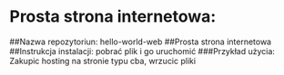 # Prosta strona internetowa:
##Nazwa repozytoriun: hello-world-web
##Prosta strona internetowa
##Instrukcja instalacji: pobrać plik i go uruchomić
###Przykład użycia:
    Zakupic hosting na stronie typu cba, wrzucic pliki
